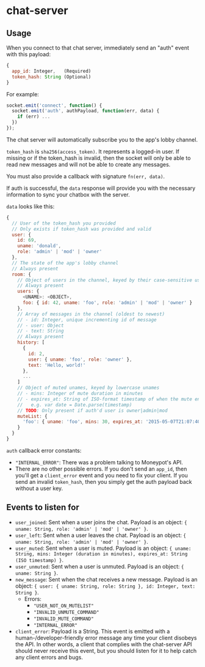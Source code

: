 # chat-server

## Usage

When you connect to that chat server, immediately send an "auth" event with this payload:

``` javascript
{
  app_id: Integer,   (Required)
  token_hash: String (Optional)
}
```

For example:

``` javascript
socket.emit('connect', function() {
  socket.emit('auth', authPayload, function(err, data) {
    if (err) ...
  })
});
```

The chat server will automatically subscribe you to the app's lobby channel.

`token_hash` is `sha256(access_token)`. It represents a logged-in user. If missing or if the token_hash is invalid, then the socket will only be able to read new messages and will not be able to create any messages.

You must also provide a callback with signature `fn(err, data)`.

If auth is successful, the `data` response will provide you with the necessary information to sync your chatbox with the server.

`data` looks like this:

``` javascript
{
  // User of the token_hash you provided
  // Only exists if token_hash was provided and valid
  user: {
    id: 69,
    uname: 'donald',
    role: 'admin' | 'mod' | 'owner'
  },
  // The state of the app's lobby channel
  // Always present
  room: {
    // Object of users in the channel, keyed by their case-sensitive usernames
    // Always present
    users: {
      <UNAME>: <OBJECT>,
      foo: { id: 42, uname: 'foo', role: 'admin' | 'mod' | 'owner' }
    },
    // Array of messages in the channel (oldest to newest)
    // - id: Integer, unique incrementing id of message
    // - user: Object
    // - text: String
    // Always present
    history: [
      {
        id: 2,
        user: { uname: 'foo', role: 'owner' },
        text: 'Hello, world!'
      },
      ...
    ]
    // Object of muted unames, keyed by lowercase unames
    // - mins: Integer of mute duration in minutes
    // - expires_at: String of ISO-format timestamp of when the mute ends
    //   e.g. var date = Date.parse(timestamp)
    // TODO: Only present if auth'd user is owner|admin|mod
    muteList: {
      'foo': { uname: 'foo', mins: 30, expires_at: '2015-05-07T21:07:40.322Z' }
    }
  }
}
```

`auth` callback error constants:

- `"INTERNAL_ERROR"`: There was a problem talking to Moneypot's API.
- There are no other possible errors. If you don't send an `app_id`, then you'll get a `client_error` event and you need to fix your client. If you send an invalid `token_hash`, then you simply get the auth payload back without a user key.


## Events to listen for

- `user_joined`: Sent when a user joins the chat. Payload is an object: `{ uname: String, role: 'admin' | 'mod' | 'owner' }`.
- `user_left`: Sent when a user leaves the chat. Payload is an object: `{ uname: String, role: 'admin' | 'mod' | 'owner' }`.
- `user_muted`: Sent when a user is muted. Payload is an object: `{ uname: String, mins: Integer (duration in minutes), expires_at: String (ISO timestamp) }`.
- `user_unmuted`: Sent when a user is unmuted. Payload is an object: `{ uname: String }`.
- `new_message`: Sent when the chat receives a new message. Payload is an object: `{ user: { uname: String, role: String }, id: Integer, text: String }`.
    - Errors:
        - `"USER_NOT_ON_MUTELIST"`
        - `"INVALID_UNMUTE_COMMAND"`
        - `"INVALID_MUTE_COMMAND"`
        - `"INTERNAL_ERROR"`
- `client_error`: Payload is a String. This event is emitted with a human-/developer-friendly error message any time your client disobeys the API. In other words, a client that complies with the chat-server API should never receive this event, but you should listen for it to help catch any client errors and bugs.
